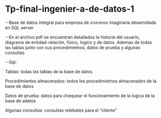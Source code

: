 # Tp-final-ingenier-a-de-datos-1

--Base de datos integral para empresa de cruceros imaginaria desarrollada en SQL server

--En el archivo pdf se encuentran detallados la historia del usuario, diagrama de entidad-relación, físico, logico y de datos. Ademas de todas las tablas junto con sus procedimietnos, datos de prueba y algunas consultas

--Sql:

  Tablas: todas las tablas de la base de datos

  Procedimientos almacenados: todos los procedimietnos almacenados de la base de datos

  Datos de prueba: datos para chequear el funcionamiento de la logica de la base de adatos

  Algunas consultas: consultas relebates para el "cliente"
